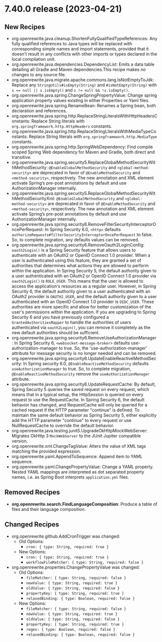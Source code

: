 # 7.40.0 release (2023-04-21)

## New Recipes
* org.openrewrite.java.cleanup.ShortenFullyQualifiedTypeReferences: Any fully qualified references to Java types will be replaced with corresponding simple names and import statements, provided that it doesn't result in any conflicts with other imports or types declared in the local compilation unit. 
* org.openrewrite.java.dependencies.DependencyList: Emits a data table detailing all Gradle and Maven dependencies.This recipe makes no changes to any source file. 
* org.openrewrite.java.migrate.apache.commons.lang.IsNotEmptyToJdk: Replace any `StringUtils#isEmpty(String)` and `#isNotEmpty(String)` with `s == null || s.isEmpty()` and `s != null && !s.isEmpty()`. 
* org.openrewrite.java.spring.ChangeSpringPropertyValue: Change spring application property values existing in either Properties or Yaml files. 
* org.openrewrite.java.spring.RenameBean: Renames a Spring bean, both declaration and references. 
* org.openrewrite.java.spring.http.ReplaceStringLiteralsWithHttpHeadersConstants: Replace String literals with `org.springframework.http.HttpHeaders` constants. 
* org.openrewrite.java.spring.http.ReplaceStringLiteralsWithMediaTypeConstants: Replace String literals with `org.springframework.http.MediaType` constants. 
* org.openrewrite.java.spring.http.SpringWebDependency: Find compile scoped Spring Web dependency for Maven and Gradle, both direct and transitive. 
* org.openrewrite.java.spring.security5.ReplaceGlobalMethodSecurityWithMethodSecurity: `@EnableGlobalMethodSecurity` and `<global-method-security>` are deprecated in favor of `@EnableMethodSecurity` and `<method-security>`, respectively. The new annotation and XML element activate Spring’s pre-post annotations by default and use AuthorizationManager internally. 
* org.openrewrite.java.spring.security5.ReplaceGlobalMethodSecurityWithMethodSecurityXml: `@EnableGlobalMethodSecurity` and `<global-method-security>` are deprecated in favor of `@EnableMethodSecurity`  and `<method-security>`, respectively. The new annotation and XML element activate Spring’s pre-post annotations  by default and use AuthorizationManager internally. 
* org.openrewrite.java.spring.security6.RemoveFilterSecurityInterceptorOncePerRequest: In Spring Security 6.0, `<http>` defaults `authorizeRequests#filterSecurityInterceptorOncePerRequest` to false. So, to complete migration, any defaults values can be removed. 
* org.openrewrite.java.spring.security6.RemoveOauth2LoginConfig: `oauth2Login()` is a Spring Security feature that allows users to authenticate with an OAuth2 or OpenID Connect 1.0 provider. When a user is authenticated using this feature, they are granted a set of authorities that determines what actions they are allowed to perform within the application. In Spring Security 5, the default authority given to a user authenticated with an OAuth2 or OpenID Connect 1.0 provider via `oauth2Login()` is `ROLE_USER`. This means that the user is allowed to access the application's resources as a regular user. However, in Spring Security 6, the default authority given to a user authenticated with an OAuth2 provider is `OAUTH2_USER`, and the default authority given to a user authenticated with an OpenID Connect 1.0 provider is `OIDC_USER`. These authorities are more specific and allow for better customization of the user's permissions within the application. If you are upgrading to Spring Security 6 and you have previously configured a `GrantedAuthoritiesMapper` to handle the authorities of users authenticated via `oauth2Login()`, you can remove it completely as the new default authorities should be sufficient. 
* org.openrewrite.java.spring.security6.RemoveUseAuthorizationManager: In Spring Security 6, `<websocket-message-broker>` defaults use-authorization-manager to true.  So, the 'use-authorization-manager' attribute for message security is no longer needed and can be removed. 
* org.openrewrite.java.spring.security6.UpdateEnableReactiveMethodSecurity: In Spring security 6.0, `@EnableReactiveMethodSecurity` defaults `useAuthorizationManager` to true. So, to complete migration, `@EnableReactiveMethodSecurity` remove the `useAuthorizationManager` attribute. 
* org.openrewrite.java.spring.security6.UpdateRequestCache: By default, Spring Security 5 queries the saved request on every request, which means that in a typical setup, the HttpSession is queried on every request to use the RequestCache. In Spring Security 6, the default behavior has changed, and RequestCache will only be queried for a cached request if the HTTP parameter "continue" is defined. To maintain the same default behavior as Spring Security 5, either explicitly add the HTTP parameter "continue" to every request or use NullRequestCache to override the default behavior. 
* org.openrewrite.java.testing.junit5.UpgradeOkHttpMockWebServer: Migrates OkHttp 3 `MockWebServer` to the JUnit Jupiter compatible version. 
* org.openrewrite.xml.ChangeTagValue: Alters the value of XML tags matching the provided expression. 
* org.openrewrite.yaml.AppendToSequence: Append item to YAML sequence. 
* org.openrewrite.yaml.ChangePropertyValue: Change a YAML property. Nested YAML mappings are interpreted as dot separated property names, i.e.  as Spring Boot interprets `application.yml` files. 

## Removed Recipes
* **org.openrewrite.search.FindLanguageComposition**: Produce a table of files and their language composition. 

## Changed Recipes
* org.openrewrite.github.AddCronTrigger was changed:
  * Old Options:
    * `cron: { type: String, required: true }`
  * New Options:
    * `cron: { type: String, required: true }`
    * `workflowFileMatcher: { type: String, required: false }`
* org.openrewrite.properties.ChangePropertyValue was changed:
  * Old Options:
    * `fileMatcher: { type: String, required: false }`
    * `newValue: { type: String, required: true }`
    * `oldValue: { type: String, required: false }`
    * `propertyKey: { type: String, required: true }`
    * `relaxedBinding: { type: Boolean, required: false }`
  * New Options:
    * `fileMatcher: { type: String, required: false }`
    * `newValue: { type: String, required: true }`
    * `oldValue: { type: String, required: false }`
    * `propertyKey: { type: String, required: true }`
    * `regex: { type: Boolean, required: false }`
    * `relaxedBinding: { type: Boolean, required: false }`
